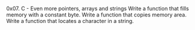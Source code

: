 0x07. C - Even more pointers, arrays and strings
Write a function that fills memory with a constant byte.
Write a function that copies memory area.
Write a function that locates a character in a string.
